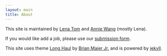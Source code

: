 ```yaml
---
layout: main
title: About
---
```


This site is maintained by [Lena Tom](mailto:lena@progressivedatajobs.org) and [Annie Wang](mailto:annie@progressivedatajobs.org) (mostly Lena).

If you would like add a job, please use our [submission form](/submit/).

This site uses theme 
<a href="https://github.com/brianmaierjr/long-haul">Long Haul</a> by 
<a href="http://brianmaierjr.com">Brian Maier Jr.</a> and is powered by <a href="https://github.com/jekyll/jekyll">jekyll</a>.

